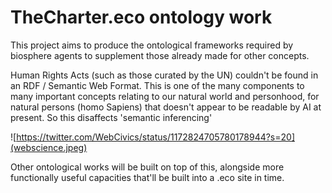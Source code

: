# TheCharter.eco ontology work

This project aims to produce the ontological frameworks required by biosphere agents to supplement those already made for other concepts.

Human Rights Acts (such as those curated by the UN) couldn't be found in an RDF / Semantic Web Format.  This is one of the many components to many important concepts relating to our natural world and personhood, for natural persons (homo Sapiens) that doesn't appear to be readable by AI at present.   So this disaffects 'semantic inferencing'

![https://twitter.com/WebCivics/status/1172824705780178944?s=20](webscience.jpeg)

Other ontological works will be built on top of this, alongside more functionally useful capacities that'll be built into a .eco site in time.
